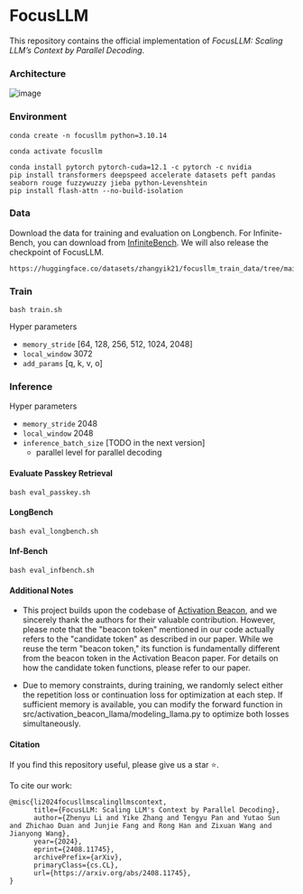 # FocusLLM

This repository contains the official implementation of *FocusLLM: Scaling LLM’s Context by Parallel Decoding*.

### Architecture

![image](https://anonymous.4open.science/r/FocusLLM/assets/framework.png)

### Environment

```
conda create -n focusllm python=3.10.14

conda activate focusllm

conda install pytorch pytorch-cuda=12.1 -c pytorch -c nvidia
pip install transformers deepspeed accelerate datasets peft pandas seaborn rouge fuzzywuzzy jieba python-Levenshtein
pip install flash-attn --no-build-isolation
```
### Data
Download the data for training and evaluation on Longbench. For Infinite-Bench, you can download from [InfiniteBench](https://huggingface.co/datasets/xinrongzhang2022/InfiniteBench/tree/main). We will also release the checkpoint of FocusLLM.
```
https://huggingface.co/datasets/zhangyik21/focusllm_train_data/tree/main
```
### Train

```
bash train.sh
```

Hyper parameters

- `memory_stride` [64, 128, 256, 512, 1024, 2048]
- `local_window` 3072
- `add_params` [q, k, v, o]

### Inference

Hyper parameters

- `memory_stride` 2048
- `local_window` 2048
- `inference_batch_size` [TODO in the next version]
  - parallel level for parallel decoding

#### Evaluate Passkey Retrieval

```
bash eval_passkey.sh
```

#### LongBench

```
bash eval_longbench.sh
```

#### Inf-Bench

```
bash eval_infbench.sh
```

#### Additional Notes
- This project builds upon the codebase of [Activation Beacon](https://github.com/FlagOpen/FlagEmbedding/tree/master/research/Long_LLM/activation_beacon), and we sincerely thank the authors for their valuable contribution. However, please note that the "beacon token" mentioned in our code actually refers to the "candidate token" as described in our paper. While we reuse the term "beacon token," its function is fundamentally different from the beacon token in the Activation Beacon paper. For details on how the candidate token functions, please refer to our paper.

- Due to memory constraints, during training, we randomly select either the repetition loss or continuation loss for optimization at each step. If sufficient memory is available, you can modify the forward function in src/activation_beacon_llama/modeling_llama.py to optimize both losses simultaneously.

#### Citation
If you find this repository useful, please give us a star ⭐.

To cite our work:
```
@misc{li2024focusllmscalingllmscontext,
      title={FocusLLM: Scaling LLM's Context by Parallel Decoding}, 
      author={Zhenyu Li and Yike Zhang and Tengyu Pan and Yutao Sun and Zhichao Duan and Junjie Fang and Rong Han and Zixuan Wang and Jianyong Wang},
      year={2024},
      eprint={2408.11745},
      archivePrefix={arXiv},
      primaryClass={cs.CL},
      url={https://arxiv.org/abs/2408.11745}, 
}
```
